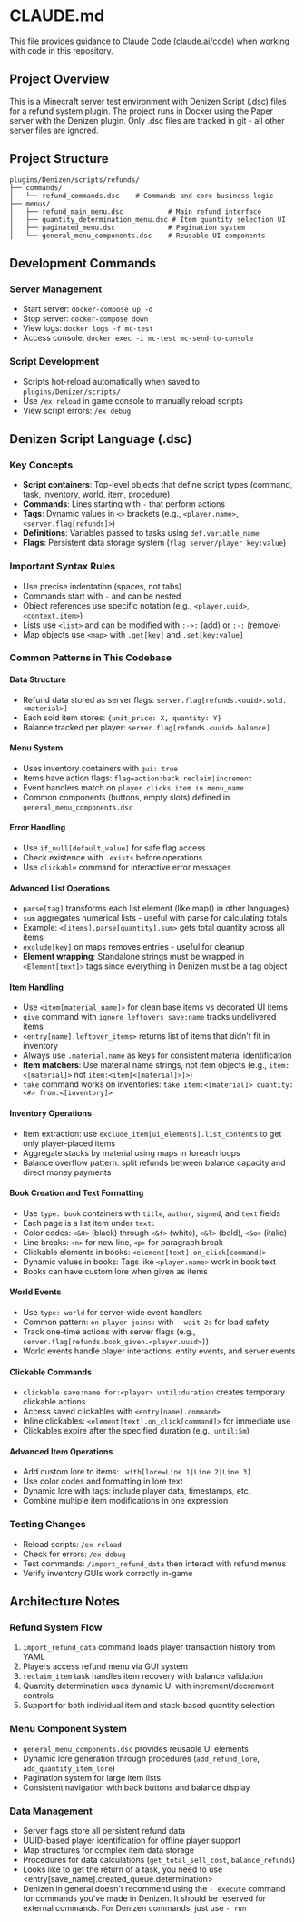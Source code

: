 # CLAUDE.md

This file provides guidance to Claude Code (claude.ai/code) when working with code in this repository.

## Project Overview

This is a Minecraft server test environment with Denizen Script (.dsc) files for a refund system plugin. The project runs in Docker using the Paper server with the Denizen plugin. Only .dsc files are tracked in git - all other server files are ignored.

## Project Structure

```
plugins/Denizen/scripts/refunds/
├── commands/
│   └── refund_commands.dsc    # Commands and core business logic
├── menus/
│   ├── refund_main_menu.dsc           # Main refund interface
│   ├── quantity_determination_menu.dsc # Item quantity selection UI
│   ├── paginated_menu.dsc             # Pagination system
│   └── general_menu_components.dsc    # Reusable UI components
```

## Development Commands

### Server Management
- Start server: `docker-compose up -d`
- Stop server: `docker-compose down`
- View logs: `docker logs -f mc-test`
- Access console: `docker exec -i mc-test mc-send-to-console`

### Script Development
- Scripts hot-reload automatically when saved to `plugins/Denizen/scripts/`
- Use `/ex reload` in game console to manually reload scripts
- View script errors: `/ex debug`

## Denizen Script Language (.dsc)

### Key Concepts
- **Script containers**: Top-level objects that define script types (command, task, inventory, world, item, procedure)
- **Commands**: Lines starting with `-` that perform actions
- **Tags**: Dynamic values in `<>` brackets (e.g., `<player.name>`, `<server.flag[refunds]>`)
- **Definitions**: Variables passed to tasks using `def.variable_name`
- **Flags**: Persistent data storage system (`flag server/player key:value`)

### Important Syntax Rules
- Use precise indentation (spaces, not tabs)
- Commands start with `-` and can be nested
- Object references use specific notation (e.g., `<player.uuid>`, `<context.item>`)
- Lists use `<list>` and can be modified with `:->:` (add) or `:-:` (remove)
- Map objects use `<map>` with `.get[key]` and `.set[key:value]`

### Common Patterns in This Codebase

#### Data Structure
- Refund data stored as server flags: `server.flag[refunds.<uuid>.sold.<material>]`
- Each sold item stores: `{unit_price: X, quantity: Y}`
- Balance tracked per player: `server.flag[refunds.<uuid>.balance]`

#### Menu System
- Uses inventory containers with `gui: true`
- Items have action flags: `flag=action:back|reclaim|increment`
- Event handlers match on `player clicks item in menu_name`
- Common components (buttons, empty slots) defined in `general_menu_components.dsc`

#### Error Handling
- Use `if_null[default_value]` for safe flag access
- Check existence with `.exists` before operations
- Use `clickable` command for interactive error messages

#### Advanced List Operations
- `parse[tag]` transforms each list element (like map() in other languages)
- `sum` aggregates numerical lists - useful with parse for calculating totals
- Example: `<[items].parse[quantity].sum>` gets total quantity across all items
- `exclude[key]` on maps removes entries - useful for cleanup
- **Element wrapping**: Standalone strings must be wrapped in `<Element[text]>` tags since everything in Denizen must be a tag object

#### Item Handling
- Use `<item[material_name]>` for clean base items vs decorated UI items
- `give` command with `ignore_leftovers save:name` tracks undelivered items
- `<entry[name].leftover_items>` returns list of items that didn't fit in inventory
- Always use `.material.name` as keys for consistent material identification
- **Item matchers**: Use material name strings, not item objects (e.g., `item:<[material]>` not `item:<item[<[material]>]>`)
- `take` command works on inventories: `take item:<[material]> quantity:<#> from:<[inventory]>`

#### Inventory Operations
- Item extraction: use `exclude_item[ui_elements].list_contents` to get only player-placed items
- Aggregate stacks by material using maps in foreach loops
- Balance overflow pattern: split refunds between balance capacity and direct money payments

#### Book Creation and Text Formatting
- Use `type: book` containers with `title`, `author`, `signed`, and `text` fields
- Each page is a list item under `text:`
- Color codes: `<&0>` (black) through `<&f>` (white), `<&l>` (bold), `<&o>` (italic)
- Line breaks: `<n>` for new line, `<p>` for paragraph break
- Clickable elements in books: `<element[text].on_click[command]>`
- Dynamic values in books: Tags like `<player.name>` work in book text
- Books can have custom lore when given as items

#### World Events
- Use `type: world` for server-wide event handlers
- Common pattern: `on player joins:` with `- wait 2s` for load safety
- Track one-time actions with server flags (e.g., `server.flag[refunds.book_given.<player.uuid>]`)
- World events handle player interactions, entity events, and server events

#### Clickable Commands
- `clickable save:name for:<player> until:duration` creates temporary clickable actions
- Access saved clickables with `<entry[name].command>`
- Inline clickables: `<element[text].on_click[command]>` for immediate use
- Clickables expire after the specified duration (e.g., `until:5m`)

#### Advanced Item Operations
- Add custom lore to items: `.with[lore=Line 1|Line 2|Line 3]`
- Use color codes and formatting in lore text
- Dynamic lore with tags: include player data, timestamps, etc.
- Combine multiple item modifications in one expression

### Testing Changes
- Reload scripts: `/ex reload`
- Check for errors: `/ex debug`
- Test commands: `/import_refund_data` then interact with refund menus
- Verify inventory GUIs work correctly in-game

## Architecture Notes

### Refund System Flow
1. `import_refund_data` command loads player transaction history from YAML
2. Players access refund menu via GUI system
3. `reclaim_item` task handles item recovery with balance validation
4. Quantity determination uses dynamic UI with increment/decrement controls
5. Support for both individual item and stack-based quantity selection

### Menu Component System
- `general_menu_components.dsc` provides reusable UI elements
- Dynamic lore generation through procedures (`add_refund_lore`, `add_quantity_item_lore`)
- Pagination system for large item lists
- Consistent navigation with back buttons and balance display

### Data Management
- Server flags store all persistent refund data
- UUID-based player identification for offline player support
- Map structures for complex item data storage
- Procedures for data calculations (`get_total_sell_cost`, `balance_refunds`)
- Looks like to get the return of a task, you need to use <entry[save_name].created_queue.determination>
- Denizen in general doesn't recommend using the `- execute` command for commands you've made in Denizen. It should be reserved for external commands. For Denizen commands, just use `- run`